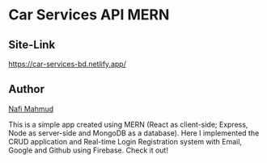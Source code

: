 # Car Services API MERN
## Site-Link 
https://car-services-bd.netlify.app/

## Author 
[Nafi Mahmud][author]

[author]: https://sourcecodebd.github.io/nafi.com/
This is a simple app created using MERN (React as client-side; Express, Node as server-side and MongoDB as a database). Here I implemented the CRUD application and Real-time Login Registration system with Email, Google and Github using Firebase. Check it out!
